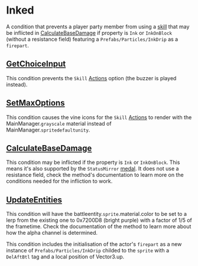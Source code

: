 # Inked
A condition that prevents a player party member from using a [skill](../../../Enums%20and%20IDs/Skills.md) that may be inflicted in [CalculateBaseDamage](../../Damage%20pipeline/CalculateBaseDamage.md) if property is `Ink` or `InkOnBlock` (without a resistance field) featuring a `Prefabs/Particles/InkDrip` as a `firepart`.

## [GetChoiceInput](../../Player%20UI/GetChoiceInput.md) 
This condition prevents the `Skill` [Actions](../../Player%20UI/Actions.md) option (the buzzer is played instead).

## [SetMaxOptions](../../Player%20UI/SetMaxOptions.md)
This condition causes the vine icons for the `Skill` [Actions](../../Player%20UI/Actions.md) to render with the MainManager.`grayscale` material instead of MainManager.`spritedefaultunity`.

## [CalculateBaseDamage](../../Damage%20pipeline/CalculateBaseDamage.md)
This condition may be inflicted if the property is `Ink` or `InkOnBlock`. This means it's also supported by the `StatusMirror` [medal](../../../Enums%20and%20IDs/Medal.md). It does not use a resistance field, check the method's documentation to learn more on the conditions needed for the infliction to work.

## [UpdateEntities](../../Visual%20rendering/UpdateEntities.md)
This condition will have the battleentity.`sprite`.material.color to be set to a lerp from the existing one to 0x7200D8 (bright purple) with a factor of 1/5 of the frametime. Check the documentation of the method to learn more about how the alpha channel is determined.

This condition includes the initialisation of the actor's `firepart` as a new instance of `Prefabs/Particles/InkDrip` childed to the `sprite` with a `DelAftBtl` tag and a local position of Vector3.up.
